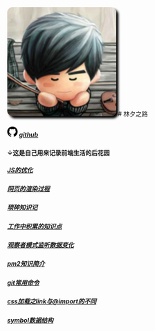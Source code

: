 <img src="images/linxizhilu.jpg" alt="头像" title="林夕之路" style="max-width:50%;border-radius:5%;box-shadow:5px 5px 5px black;"/>
# 林夕之路

##### <svg aria-hidden="true" class="octicon octicon-mark-github" height="24" version="1.1" viewBox="0 0 16 16" width="24"><path fill-rule="evenodd" d="M8 0C3.58 0 0 3.58 0 8c0 3.54 2.29 6.53 5.47 7.59.4.07.55-.17.55-.38 0-.19-.01-.82-.01-1.49-2.01.37-2.53-.49-2.69-.94-.09-.23-.48-.94-.82-1.13-.28-.15-.68-.52-.01-.53.63-.01 1.08.58 1.23.82.72 1.21 1.87.87 2.33.66.07-.52.28-.87.51-1.07-1.78-.2-3.64-.89-3.64-3.95 0-.87.31-1.59.82-2.15-.08-.2-.36-1.02.08-2.12 0 0 .67-.21 2.2.82.64-.18 1.32-.27 2-.27.68 0 1.36.09 2 .27 1.53-1.04 2.2-.82 2.2-.82.44 1.1.16 1.92.08 2.12.51.56.82 1.27.82 2.15 0 3.07-1.87 3.75-3.65 3.95.29.25.54.73.54 1.48 0 1.07-.01 1.93-.01 2.2 0 .21.15.46.55.38A8.013 8.013 0 0 0 16 8c0-4.42-3.58-8-8-8z"></path></svg> [github](https://github.com/linxizhilu/blog "去关注")
#### ↓这是自己用来记录前端生活的后花园

##### [JS的优化](md/optimizing-javscript-exection.md 'optimizing-javscript-exection')
##### [网页的渲染过程](md/course-about-html-to-render.md 'course-about-html-to-render')
##### [琐碎知识记](md/simple-frontend-knowledges.md 'simple-frontend-knowledges')
##### [工作中积累的知识点](md/mix-info.md 'mix-info')
##### [观察者模式监听数据变化](md/observe-to-listen-model-change.md 'observe-to-listen-model-change')
##### [pm2知识简介](md/pm2-info.md 'pm2-info')
##### [git常用命令](md/git-command.md 'git-command')
##### [css加载之link与@import的不同](md/css-different-between-link-and-import.md 'css-different-between-link-and-import')
##### [symbol数据结构](md/symbol.md 'symbol')
